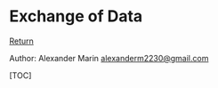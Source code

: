 # Exchange of Data #

[Return](../protocol.md)

Author: Alexander Marin <alexanderm2230@gmail.com>

[TOC]

